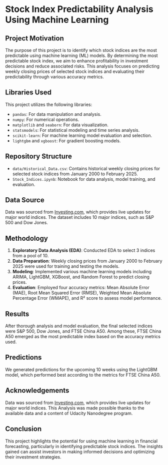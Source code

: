 # Stock Index Predictability Analysis Using Machine Learning

## Project Motivation
The purpose of this project is to identify which stock indices are the most predictable using machine learning (ML) models. By determining the most predictable stock index, we aim to enhance profitability in investment decisions and reduce associated risks. This analysis focuses on predicting weekly closing prices of selected stock indices and evaluating their predictability through various accuracy metrics.

## Libraries Used
This project utilizes the following libraries:
- `pandas`: For data manipulation and analysis.
- `numpy`: For numerical operations.
- `matplotlib` and `seaborn`: For data visualization.
- `statsmodels`: For statistical modeling and time series analysis.
- `scikit-learn`: For machine learning model evaluation and selection.
- `lightgbm` and `xgboost`: For gradient boosting models.

## Repository Structure
- `data/Historical_Data.csv`: Contains historical weekly closing prices for selected stock indices from January 2000 to February 2025.
- `Stock_Indices.ipynb`: Notebook for data analysis, model training, and evaluation.

## Data Source
Data was sourced from [Investing.com](https://www.investing.com/indices/major-indices), which provides live updates for major world indices. The dataset includes 10 major indices, such as S&P 500 and Dow Jones.

## Methodology
1. **Exploratory Data Analysis (EDA)**: Conducted EDA to select 3 indices from a pool of 10.
2. **Data Preparation**: Weekly closing prices from January 2000 to February 2025 were used for training and testing the models.
3. **Modeling**: Implemented various machine learning models including ARIMA, LightGBM, XGBoost, and Random Forest to predict closing prices.
4. **Evaluation**: Employed four accuracy metrics: Mean Absolute Error (MAE), Root Mean Squared Error (RMSE), Weighted Mean Absolute Percentage Error (WMAPE), and R² score to assess model performance.

## Results
After thorough analysis and model evaluation, the final selected indices were S&P 500, Dow Jones, and FTSE China A50. Among these, FTSE China A50 emerged as the most predictable index based on the accuracy metrics used.

## Predictions
We generated predictions for the upcoming 10 weeks using the LightGBM model, which performed best according to the metrics for FTSE China A50.

## Acknowledgements
Data was sourced from [Investing.com](https://www.investing.com/indices/major-indices), which provides live updates for major world indices. This Analysis was made possible thanks to the available data and a content of Udacity Nanodegree program.

## Conclusion
This project highlights the potential for using machine learning in financial forecasting, particularly in identifying predictable stock indices. The insights gained can assist investors in making informed decisions and optimizing their investment strategies.
